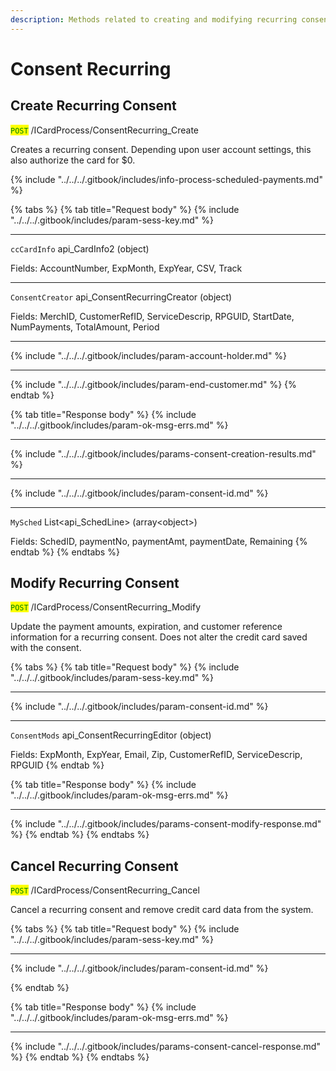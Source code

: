 ```yaml
---
description: Methods related to creating and modifying recurring consent
---
```


# Consent Recurring

## Create Recurring Consent

<mark style="color:green;">`POST`</mark> /ICardProcess/ConsentRecurring\_Create

Creates a recurring consent. Depending upon user account settings, this also authorize the card for $0.

{% include "../../../.gitbook/includes/info-process-scheduled-payments.md" %}

{% tabs %}
{% tab title="Request body" %}
{% include "../../../.gitbook/includes/param-sess-key.md" %}

***

`ccCardInfo` api\_CardInfo2 (object)

Fields: AccountNumber, ExpMonth, ExpYear, CSV, Track

***

`ConsentCreator` api\_ConsentRecurringCreator (object)

Fields: MerchID, CustomerRefID, ServiceDescrip, RPGUID, StartDate, NumPayments, TotalAmount, Period

***

{% include "../../../.gitbook/includes/param-account-holder.md" %}

***

{% include "../../../.gitbook/includes/param-end-customer.md" %}
{% endtab %}

{% tab title="Response body" %}
{% include "../../../.gitbook/includes/param-ok-msg-errs.md" %}

***

{% include "../../../.gitbook/includes/params-consent-creation-results.md" %}

***

{% include "../../../.gitbook/includes/param-consent-id.md" %}

***

`MySched` List\<api\_SchedLine> (array\<object>)

Fields: SchedID, paymentNo, paymentAmt, paymentDate, Remaining
{% endtab %}
{% endtabs %}





## Modify Recurring Consent

<mark style="color:green;">`POST`</mark> /ICardProcess/ConsentRecurring\_Modify

Update the payment amounts, expiration, and customer reference information for a recurring consent. Does not alter the credit card saved with the consent.

{% tabs %}
{% tab title="Request body" %}
{% include "../../../.gitbook/includes/param-sess-key.md" %}

***

{% include "../../../.gitbook/includes/param-consent-id.md" %}

***

`ConsentMods` api\_ConsentRecurringEditor (object)

Fields: ExpMonth, ExpYear, Email, Zip, CustomerRefID, ServiceDescrip, RPGUID
{% endtab %}

{% tab title="Response body" %}
{% include "../../../.gitbook/includes/param-ok-msg-errs.md" %}

***

{% include "../../../.gitbook/includes/params-consent-modify-response.md" %}
{% endtab %}
{% endtabs %}





## Cancel Recurring Consent

<mark style="color:green;">`POST`</mark> /ICardProcess/ConsentRecurring\_Cancel

Cancel a recurring consent and remove credit card data from the system.

{% tabs %}
{% tab title="Request body" %}
{% include "../../../.gitbook/includes/param-sess-key.md" %}

***

{% include "../../../.gitbook/includes/param-consent-id.md" %}


{% endtab %}

{% tab title="Response body" %}
{% include "../../../.gitbook/includes/param-ok-msg-errs.md" %}

***

{% include "../../../.gitbook/includes/params-consent-cancel-response.md" %}
{% endtab %}
{% endtabs %}



